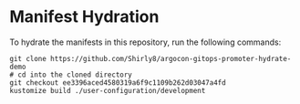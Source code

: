 # Manifest Hydration

To hydrate the manifests in this repository, run the following commands:

```shell
git clone https://github.com/Shirly8/argocon-gitops-promoter-hydrate-demo
# cd into the cloned directory
git checkout ee3396aced4580319a6f9c1109b262d03047a4fd
kustomize build ./user-configuration/development
```
